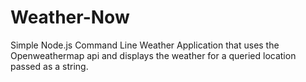 # Weather-Now
Simple Node.js Command Line Weather Application that uses the Openweathermap api and displays the weather for a queried location passed as a string.

